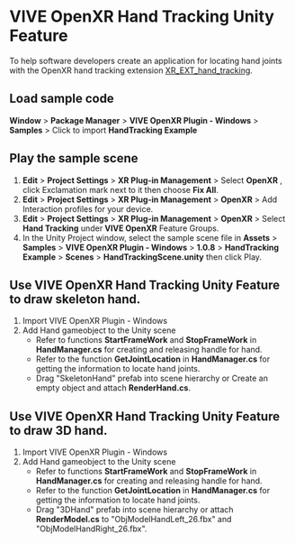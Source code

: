 # VIVE OpenXR Hand Tracking Unity Feature

To help software developers create an application for locating hand joints with the OpenXR hand tracking extension [XR_EXT_hand_tracking](https://www.khronos.org/registry/OpenXR/specs/1.0/html/xrspec.html#XR_EXT_hand_tracking).

## Load sample code
**Window** > **Package Manager** > **VIVE OpenXR Plugin - Windows** > **Samples** > Click to import **HandTracking Example**

## Play the sample scene    
1. **Edit** > **Project Settings** > **XR Plug-in Management** > Select **OpenXR** , click Exclamation mark next to it then choose **Fix All**.
2. **Edit** > **Project Settings** > **XR Plug-in Management** > **OpenXR** > Add Interaction profiles for your device.
3. **Edit** > **Project Settings** > **XR Plug-in Management** > **OpenXR** > Select **Hand Tracking** under **VIVE OpenXR** Feature Groups.
4. In the Unity Project window, select the sample scene file in **Assets** > **Samples** > **VIVE OpenXR Plugin - Windows** > **1.0.8** > **HandTracking Example** > **Scenes** > **HandTrackingScene.unity** then click Play.

## Use VIVE OpenXR Hand Tracking Unity Feature to draw skeleton hand.
1. Import VIVE OpenXR Plugin - Windows
2. Add Hand gameobject to the Unity scene
    - Refer to functions **StartFrameWork** and **StopFrameWork** in **HandManager.cs** for creating and releasing handle for hand.
    - Refer to the function **GetJointLocation** in **HandManager.cs** for getting the information to locate hand joints.
    - Drag "SkeletonHand" prefab into scene hierarchy or Create an empty object and attach **RenderHand.cs**.

## Use VIVE OpenXR Hand Tracking Unity Feature to draw 3D hand.
1. Import VIVE OpenXR Plugin - Windows
2. Add Hand gameobject to the Unity scene
    - Refer to functions **StartFrameWork** and **StopFrameWork** in **HandManager.cs** for creating and releasing handle for hand.
    - Refer to the function **GetJointLocation** in **HandManager.cs** for getting the information to locate hand joints.
    - Drag "3DHand" prefab into scene hierarchy or attach **RenderModel.cs** to "ObjModelHandLeft_26.fbx" and "ObjModelHandRight_26.fbx".